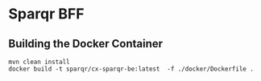 # Sparqr BFF

## Building the Docker Container

```
mvn clean install
docker build -t sparqr/cx-sparqr-be:latest  -f ./docker/Dockerfile .
``` 